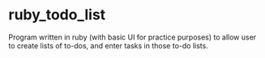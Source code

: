 ruby_todo_list
==============
Program written in ruby (with basic UI for practice purposes) to allow user to create lists of to-dos, and enter tasks in those to-do lists.
